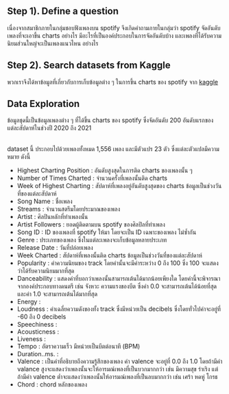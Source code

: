 ## Step 1). Define a question
เนื่องจากสมาชิกภายในกลุ่มชอบฟังเพลงบน spotify จึงเกิดคำถามภายในกลุ่มว่า spotify จัดอันดับเพลงที่จะเอาขึ้น charts อย่างไร มีอะไรที่เป็นองค์ประกอบในการจัดอันดับบ้าง และเพลงที่ได้รับความนิยมส่วนใหญ่จะเป็นเพลงแนวไหน อย่างไร

## Step 2). Search datasets from Kaggle
พวกเราจึงได้หาข้อมูลที่เกี่ยวกับการเก็บข้อมูลต่าง ๆ ในการขึ้น charts ของ spotify จาก [kaggle](https://www.kaggle.com/sashankpillai/spotify-top-200-charts-20202021)

## Data Exploration
ข้อมูลชุดนี้เป็นข้อมูลเพลงต่าง ๆ ที่ได้ขึ้น charts ของ spotify ซึ่งจัดอันดับ 200 อันดับแรกของแต่ละสัปดาห์ในช่วงปี 2020 ถึง 2021 <br><br>

dataset นี้ ประกอบไปด้วยเพลงทั้งหมด 1,556 เพลง และมีตัวแปร 23 ตัว ซึ่งแต่ละตัวแปลมีความหมาย ดังนี้

* Highest Charting Position : อันดับสูงสุดในการติด charts ของเพลงนั้น ๆ 
* Number of Times Charted : จำนวนครั้งที่เพลงนั้นติด charts
* Week of Highest Charting : สัปดาห์ที่เพลงอยู่อันดับสูงสุดของ charts ข้อมูลเป็นช่วงวันที่ของแต่ละสัปดาห์
* Song Name : ชื่อเพลง
* Streams : จำนวนสตรีมโดยประมาณของเพลง
* Artist : ศิลปินหลักที่ทำเพลงนั้น
* Artist Followers : ยอดผู้ติดตามบน spotify ของศิลปิลที่ทำเพลง
* Song ID : ID ของเพลงที่ spotify ให้มา โดยจะเป็น ID เฉพาะของเพลง ไม่ซ้ำกัน
* Genre : ประเภทของเพลง ซึ่งในแต่ละเพลงจะเก็บข้อมูลหลายประเภท
* Release Date : วันที่ปล่อยเพลง
* Week Charted : สัปดาห์ที่เพลงนั้นติด charts ข้อมูลเป็นช่วงวันที่ของแต่ละสัปดาห์
* Popularity : ค่าความนิยมของ track โดยค่านั้นจะมีค่าระหว่าง 0 ถึง 100 ซึ่ง 100 จะแสดงว่าได้รับความนิยมมากที่สุด
* Danceability : แสดงค่าที่บอกว่าเพลงนั้นสามารถเต้นได้มากน้อยเพียงใด โดยค่านี้จะพิจารณาจากองค์ประกอบทางดนตรี เช่น จังหวะ ความแรงของบีต ซึ่งค่า 0.0 จะสามารถเต้นได้น้อยที่สุด และค่า 1.0 จะสามารถเต้นได้มากที่สุด
* Energy : 
* Loudness : ค่าเฉลี่ยความดังของทั้ง track ซึ่งมีหน่วยเป็น decibels ซึ่งโดยทั่วไปค่าจะอยู่ที่ -60 ถึง 0 decibels
* Speechiness : 
* Acousticness :
* Liveness :
* Tempo : อัตราความเร็ว มีหน่วยเป็นบีตต่อนาที (BPM)
* Duration..ms. :
* Valence : เป็นค่าที่อธิบายถึงความรู้สึกของเพลง ค่า valence จะอยู่ที่ 0.0 ถึง 1.0 โดยถ้ามีค่า valance สูงจะแสดงว่าเพลงนั้นจะให้อารมณ์เพลงที่เป็นบวกมากกว่า เช่น มีความสุข ร่าเริง แต่ถ้ามีค่า valence ต่ำจะแสดงว่าเพลงนั้นให้อารมณ์เพลงที่เป็นลบมากกว่า เช่น เศร้า หดหู่ โกรธ
* Chord : chord หลักของเพลง 
